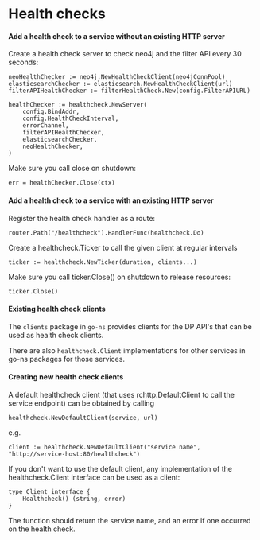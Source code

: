 Health checks
=============

#### Add a health check to a service without an existing HTTP server

Create a health check server to check neo4j and the filter API every 30 seconds:
```
neoHealthChecker := neo4j.NewHealthCheckClient(neo4jConnPool)
elasticsearchChecker := elasticsearch.NewHealthCheckClient(url)
filterAPIHealthChecker := filterHealthCheck.New(config.FilterAPIURL)

healthChecker := healthcheck.NewServer(
    config.BindAddr,
    config.HealthCheckInterval,
    errorChannel,
    filterAPIHealthChecker,
    elasticsearchChecker,
    neoHealthChecker,
)
```

Make sure you call close on shutdown:

```
err = healthChecker.Close(ctx)
```

#### Add a health check to a service with an existing HTTP server

Register the health check handler as a route:
```
router.Path("/healthcheck").HandlerFunc(healthcheck.Do)
```

Create a healthcheck.Ticker to call the given client at regular intervals
```
ticker := healthcheck.NewTicker(duration, clients...)
```

Make sure you call ticker.Close() on shutdown to release resources:

```
ticker.Close()
```

#### Existing health check clients

The `clients` package in `go-ns` provides clients for the DP API's that can be used as health check clients.

There are also `healthcheck.Client` implementations for other services in go-ns packages for those services.

#### Creating new health check clients

A default healthcheck client (that uses rchttp.DefaultClient to call the service endpoint) can be obtained by calling
```
healthcheck.NewDefaultClient(service, url)
```
e.g.
```
client := healthcheck.NewDefaultClient("service name", "http://service-host:80/healthcheck")
```

If you don't want to use the default client,
any implementation of the healthcheck.Client interface can be used as a client:
```
type Client interface {
	Healthcheck() (string, error)
}
```

The function should return the service name, and an error if one occurred on the health check.
